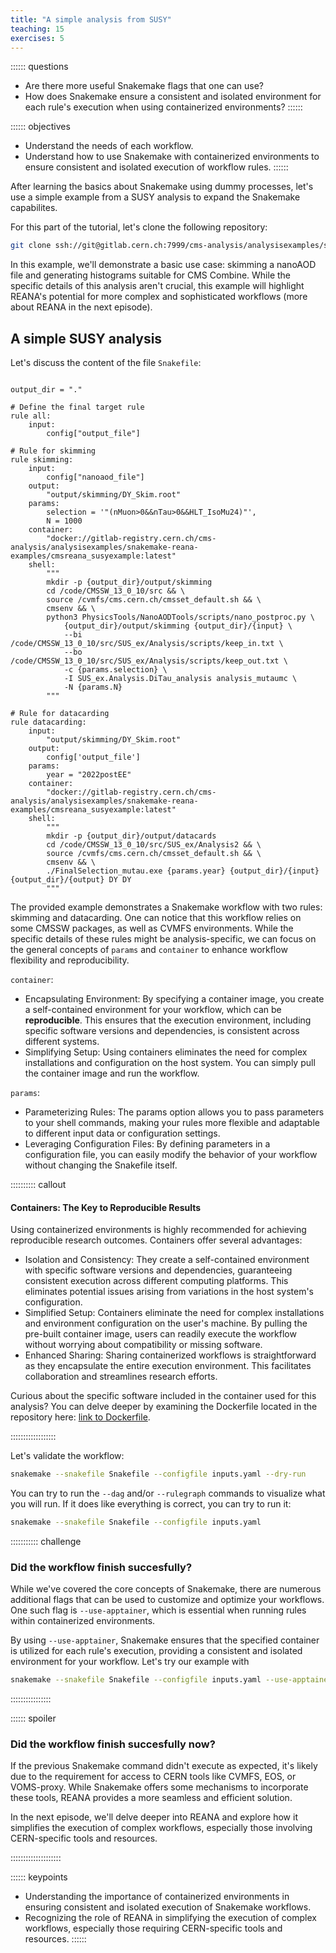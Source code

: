 ```yaml
---
title: "A simple analysis from SUSY"
teaching: 15 
exercises: 5
---
```


:::::: questions
 - Are there more useful Snakemake flags that one can use? 
 - How does Snakemake ensure a consistent and isolated environment for each rule's execution when using containerized environments?
::::::

:::::: objectives
 - Understand the needs of each workflow.
 - Understand how to use Snakemake with containerized environments to ensure consistent and isolated execution of workflow rules.
::::::

After learning the basics about Snakemake using dummy processes, let's use a simple example from a SUSY analysis to expand the Snakemake capabilites. 

For this part of the tutorial, let's clone the following repository:
```BASH
git clone ssh://git@gitlab.cern.ch:7999/cms-analysis/analysisexamples/snakemake-reana-examples/cmsreana_susyexample.git
```

In this example, we'll demonstrate a basic use case: skimming a nanoAOD file and generating histograms suitable for CMS Combine. While the specific details of this analysis aren't crucial, this example will highlight REANA's potential for more complex and sophisticated workflows (more about REANA in the next episode). 

## A simple SUSY analysis

Let's discuss the content of the file `Snakefile`:

```

output_dir = "."

# Define the final target rule
rule all:
    input:
        config["output_file"]

# Rule for skimming
rule skimming:
    input:
        config["nanoaod_file"]
    output:
        "output/skimming/DY_Skim.root"
    params:
        selection = '"(nMuon>0&&nTau>0&&HLT_IsoMu24)"',
        N = 1000
    container:
        "docker://gitlab-registry.cern.ch/cms-analysis/analysisexamples/snakemake-reana-examples/cmsreana_susyexample:latest"
    shell:
        """
        mkdir -p {output_dir}/output/skimming
        cd /code/CMSSW_13_0_10/src && \
        source /cvmfs/cms.cern.ch/cmsset_default.sh && \
        cmsenv && \
        python3 PhysicsTools/NanoAODTools/scripts/nano_postproc.py \
            {output_dir}/output/skimming {output_dir}/{input} \
            --bi /code/CMSSW_13_0_10/src/SUS_ex/Analysis/scripts/keep_in.txt \
            --bo /code/CMSSW_13_0_10/src/SUS_ex/Analysis/scripts/keep_out.txt \
            -c {params.selection} \
            -I SUS_ex.Analysis.DiTau_analysis analysis_mutaumc \
            -N {params.N}
        """

# Rule for datacarding
rule datacarding:
    input:
        "output/skimming/DY_Skim.root"
    output:
        config['output_file']
    params:
        year = "2022postEE"
    container:
        "docker://gitlab-registry.cern.ch/cms-analysis/analysisexamples/snakemake-reana-examples/cmsreana_susyexample:latest"
    shell:
        """
        mkdir -p {output_dir}/output/datacards
        cd /code/CMSSW_13_0_10/src/SUS_ex/Analysis2 && \
        source /cvmfs/cms.cern.ch/cmsset_default.sh && \
        cmsenv && \
        ./FinalSelection_mutau.exe {params.year} {output_dir}/{input} {output_dir}/{output} DY DY
        """

```

The provided example demonstrates a Snakemake workflow with two rules: 
skimming and datacarding. One can notice that this workflow relies on some CMSSW packages, as well as CVMFS environments. While the specific details of these rules might be analysis-specific, we can focus on the general concepts of `params` and `container` to enhance workflow flexibility and reproducibility.

`container`:

 * Encapsulating Environment: By specifying a container image, you create a self-contained environment for your workflow, which can be **reproducible**. This ensures that the execution environment, including specific software versions and dependencies, is consistent across different systems. 
 * Simplifying Setup: Using containers eliminates the need for complex installations and configuration on the host system. You can simply pull the container image and run the workflow.

`params`:

 * Parameterizing Rules: The params option allows you to pass parameters to your shell commands, making your rules more flexible and adaptable to different input data or configuration settings.
 * Leveraging Configuration Files: By defining parameters in a configuration file, you can easily modify the behavior of your workflow without changing the Snakefile itself.


:::::::::: callout

#### Containers: The Key to Reproducible Results

Using containerized environments is highly recommended for achieving reproducible research outcomes. Containers offer several advantages:

 * Isolation and Consistency: They create a self-contained environment with specific software versions and dependencies, guaranteeing consistent execution across different computing platforms. This eliminates potential issues arising from variations in the host system's configuration.
 * Simplified Setup: Containers eliminate the need for complex installations and environment configuration on the user's machine. By pulling the pre-built container image, users can readily execute the workflow without worrying about compatibility or missing software.
 * Enhanced Sharing: Sharing containerized workflows is straightforward as they encapsulate the entire execution environment. This facilitates collaboration and streamlines research efforts.

Curious about the specific software included in the container used for this analysis? You can delve deeper by examining the Dockerfile located in the repository here: [link to Dockerfile](https://gitlab.cern.ch/cms-analysis/analysisexamples/snakemake-reana-examples/cmsreana_susyexample/-/blob/master/Dockerfile?ref_type=heads).

::::::::::::::::::


Let's validate the workflow:

```BASH
snakemake --snakefile Snakefile --configfile inputs.yaml --dry-run
```

You can try to run the `--dag` and/or `--rulegraph` commands to visualize what you will run. If it does like everything is correct, you can try to run it:

```BASH
snakemake --snakefile Snakefile --configfile inputs.yaml
```

::::::::::: challenge

### Did the workflow finish succesfully?

While we've covered the core concepts of Snakemake, there are numerous additional flags that can be used to customize and optimize your workflows. One such flag is `--use-apptainer`, which is essential when running rules within containerized environments.

By using `--use-apptainer`, Snakemake ensures that the specified container is utilized for each rule's execution, providing a consistent and isolated environment for your workflow. Let's try our example with

```BASH
snakemake --snakefile Snakefile --configfile inputs.yaml --use-apptainer
```
::::::::::::::::


:::::: spoiler

### Did the workflow finish succesfully now?

If the previous Snakemake command didn't execute as expected, it's likely due to the requirement for access to CERN tools like CVMFS, EOS, or VOMS-proxy. While Snakemake offers some mechanisms to incorporate these tools, REANA provides a more seamless and efficient solution.

In the next episode, we'll delve deeper into REANA and explore how it simplifies the execution of complex workflows, especially those involving CERN-specific tools and resources.

::::::::::::::::::::


:::::: keypoints
 - Understanding the importance of containerized environments in ensuring consistent and isolated execution of Snakemake workflows.
 - Recognizing the role of REANA in simplifying the execution of complex workflows, especially those requiring CERN-specific tools and resources.
::::::